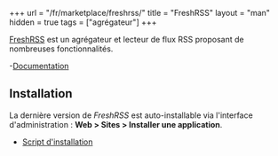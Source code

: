 +++
url = "/fr/marketplace/freshrss/"
title = "FreshRSS"
layout = "man"
hidden = true
tags = ["agrégateur"]
+++

[FreshRSS](https://www.freshrss.org/) est un agrégateur et lecteur de flux RSS proposant de nombreuses fonctionnalités.

-[Documentation](https://freshrss.github.io/FreshRSS/fr/)

## Installation
La dernière version de *FreshRSS* est auto-installable via l'interface d'administration : **Web > Sites > Installer une application**.

- [Script d'installation](https://admin.alwaysdata.com/site/application/script/128/detail/)
